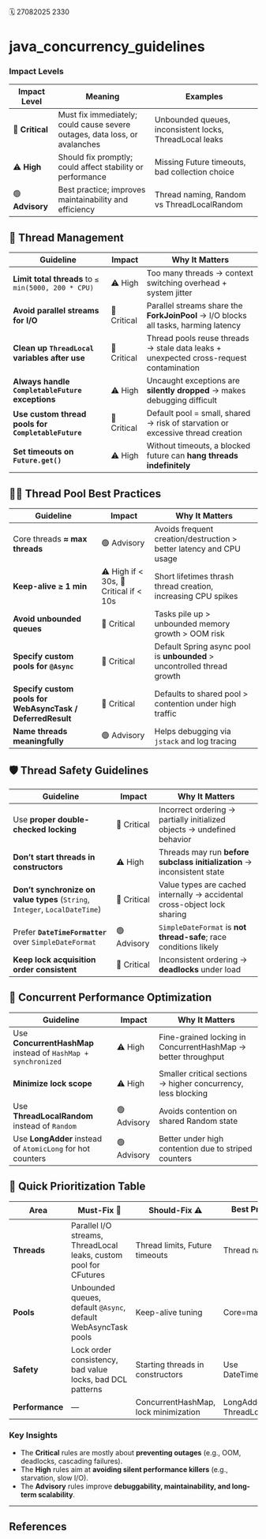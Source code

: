 🗓️ 27082025 2330

# java_concurrency_guidelines

### **Impact Levels**

| Impact Level    | Meaning                                                                    | Examples                                                |
| --------------- | -------------------------------------------------------------------------- | ------------------------------------------------------- |
| 🚨 **Critical** | Must fix immediately; could cause severe outages, data loss, or avalanches | Unbounded queues, inconsistent locks, ThreadLocal leaks |
| ⚠️ **High**     | Should fix promptly; could affect stability or performance                 | Missing Future timeouts, bad collection choice          |
| 🟢 **Advisory** | Best practice; improves maintainability and efficiency                     | Thread naming, Random vs ThreadLocalRandom              |

## 🧵 Thread Management 

| Guideline                                           | Impact      | Why It Matters                                                                         |
| --------------------------------------------------- | ----------- | -------------------------------------------------------------------------------------- |
| **Limit total threads** to `≤ min(5000, 200 * CPU)` | ⚠️ High     | Too many threads → context switching overhead + system jitter                          |
| **Avoid parallel streams for I/O**                  | 🚨 Critical | Parallel streams share the **ForkJoinPool** → I/O blocks all tasks, harming latency    |
| **Clean up `ThreadLocal` variables after use**      | 🚨 Critical | Thread pools reuse threads → stale data leaks + unexpected cross-request contamination |
| **Always handle `CompletableFuture` exceptions**    | ⚠️ High     | Uncaught exceptions are **silently dropped** → makes debugging difficult               |
| **Use custom thread pools for `CompletableFuture`** | 🚨 Critical | Default pool = small, shared → risk of starvation or excessive thread creation         |
| **Set timeouts on `Future.get()`**                  | ⚠️ High     | Without timeouts, a blocked future can **hang threads indefinitely**                   |

## 🏊‍♀️ Thread Pool Best Practices 

| Guideline                                                  | Impact                                 | Why It Matters                                                          |
| ---------------------------------------------------------- | -------------------------------------- | ----------------------------------------------------------------------- |
| Core threads **≈ max threads**                             | 🟢 Advisory                            | Avoids frequent creation/destruction > better latency and CPU usage     |
| **Keep-alive ≥ 1 min**                                     | ⚠️ High if < 30s, 🚨 Critical if < 10s | Short lifetimes thrash thread creation, increasing CPU spikes           |
| **Avoid unbounded queues**                                 | 🚨 Critical                            | Tasks pile up > unbounded memory growth > OOM risk                      |
| **Specify custom pools for `@Async`**                      | 🚨 Critical                            | Default Spring async pool is **unbounded** > uncontrolled thread growth |
| **Specify custom pools for WebAsyncTask / DeferredResult** | 🚨 Critical                            | Defaults to shared pool > contention under high traffic                 |
| **Name threads meaningfully**                              | 🟢 Advisory                            | Helps debugging via `jstack` and log tracing                            |

## 🛡️ Thread Safety Guidelines

| Guideline                                                                   | Impact      | Why It Matters                                                           |
| --------------------------------------------------------------------------- | ----------- | ------------------------------------------------------------------------ |
| Use **proper double-checked locking**                                       | 🚨 Critical | Incorrect ordering → partially initialized objects → undefined behavior  |
| **Don’t start threads in constructors**                                     | ⚠️ High     | Threads may run **before subclass initialization** → inconsistent state  |
| **Don’t synchronize on value types** (`String`, `Integer`, `LocalDateTime`) | 🚨 Critical | Value types are cached internally → accidental cross-object lock sharing |
| Prefer **`DateTimeFormatter`** over `SimpleDateFormat`                      | 🟢 Advisory | `SimpleDateFormat` is **not thread-safe**; race conditions likely        |
| **Keep lock acquisition order consistent**                                  | 🚨 Critical | Inconsistent ordering → **deadlocks** under load                         |

## 🚀 Concurrent Performance Optimization

| Guideline                                                     | Impact      | Why It Matters                                                |
| ------------------------------------------------------------- | ----------- | ------------------------------------------------------------- |
| Use **ConcurrentHashMap** instead of `HashMap + synchronized` | ⚠️ High     | Fine-grained locking in ConcurrentHashMap → better throughput |
| **Minimize lock scope**                                       | ⚠️ High     | Smaller critical sections → higher concurrency, less blocking |
| Use **ThreadLocalRandom** instead of `Random`                 | 🟢 Advisory | Avoids contention on shared Random state                      |
| Use **LongAdder** instead of `AtomicLong` for hot counters    | 🟢 Advisory | Better under high contention due to striped counters          |

## 📌 Quick Prioritization Table 

|Area|Must-Fix 🚨|Should-Fix ⚠️|Best Practice 🟢|
|---|---|---|---|
|**Threads**|Parallel I/O streams, ThreadLocal leaks, custom pool for CFutures|Thread limits, Future timeouts|Thread naming|
|**Pools**|Unbounded queues, default `@Async`, default WebAsyncTask pools|Keep-alive tuning|Core=max threads|
|**Safety**|Lock order consistency, bad value locks, bad DCL patterns|Starting threads in constructors|Use DateTimeFormatter|
|**Performance**|—|ConcurrentHashMap, lock minimization|LongAdder, ThreadLocalRandom|

### **Key Insights**
- The **Critical** rules are mostly about **preventing outages** (e.g., OOM, deadlocks, cascading failures).
- The **High** rules aim at **avoiding silent performance killers** (e.g., starvation, slow I/O).
- The **Advisory** rules improve **debuggability, maintainability, and long-term scalability**.

---
## References
